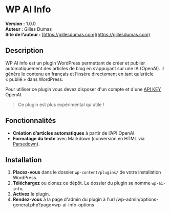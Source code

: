# WP AI Info

**Version :** 1.0.0  
**Auteur :** Gilles Dumas  
**Site de l’auteur :** [https://gillesdumas.com](https://gillesdumas.com)

## Description

WP AI Info est un plugin WordPress permettant de créer et publier automatiquement des articles de blog en s’appuyant sur une IA (OpenAI). Il génère le contenu en français et l’insère directement en tant qu’article « publié » dans WordPress.

Pour utiliser ce plugin vous devez disposer d'un compte et d'une [API KEY](https://platform.openai.com/api-keys) OpenAI.

> Ce plugin est plus expérimental qu'utile !

## Fonctionnalités

- **Création d’articles automatiques** à partir de l’API OpenAI.
- **Formatage du texte** avec Markdown (conversion en HTML via [Parsedown](https://github.com/erusev/parsedown)).

## Installation

1. **Placez-vous** dans le dossier `wp-content/plugins/` de votre installation WordPress.
2. **Téléchargez** ou clonez ce dépôt. Le dossier du plugin se nomme `wp-ai-info`.
3. **Activez** le plugin.
4. **Rendez-vous** à la page d'admin du plugin à l'url /wp-admin/options-general.php?page=wp-ai-info-options
